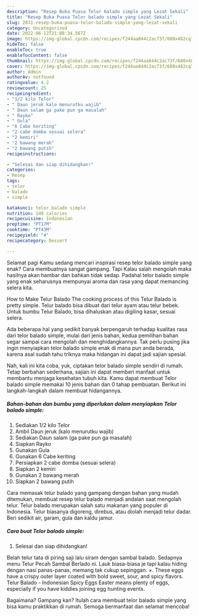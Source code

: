```yaml
---
description: "Resep Buka Puasa Telor balado simple yang Lezat Sekali"
title: "Resep Buka Puasa Telor balado simple yang Lezat Sekali"
slug: 2031-resep-buka-puasa-telor-balado-simple-yang-lezat-sekali
category: Uncategorized
date: 2022-06-12T21:08:34.567Z
image: https://img-global.cpcdn.com/recipes/f244aa844c2ac73f/680x482cq70/telor-balado-simple-foto-resep-utama.jpg
hideToc: false
enableToc: true
enableTocContent: false
thumbnail: https://img-global.cpcdn.com/recipes/f244aa844c2ac73f/680x482cq70/telor-balado-simple-foto-resep-utama.jpg
cover: https://img-global.cpcdn.com/recipes/f244aa844c2ac73f/680x482cq70/telor-balado-simple-foto-resep-utama.jpg
author: Admin
authorAv: notfound
ratingvalue: 4.2
reviewcount: 25
recipeingredient:
- "1/2 kilo Telor"
- " Daun jeruk kalo menurutku wajib"
- " Daun salam ga pake pun ga masalah"
- " Rayko"
- " Gula"
- "6 Cabe keriting"
- "2 cabe domba sesuai selera"
- "2 kemiri"
- "2 bawang merah"
- "2 bawang putih"
recipeinstructions:

- "Selesai dan siap dihidangkan!"
categories:
- Resep
tags:
- telor
- balado
- simple

katakunci: telor balado simple 
nutrition: 149 calories
recipecuisine: Indonesian
preptime: "PT17M"
cooktime: "PT43M"
recipeyield: "4"
recipecategory: Dessert

---
```



Selamat pagi Kamu sedang mencari inspirasi resep telor balado simple yang enak? Cara membuatnya sangat gampang. Tapi Kalau salah mengolah maka hasilnya akan hambar dan bahkan tidak sedap. Padahal telor balado simple yang enak seharusnya mempunyai aroma dan rasa yang dapat memancing selera kita.


How to Make Telur Balado The cooking process of this Telur Balado is pretty simple. Telur balado bisa dibuat dari telur ayam atau telur bebek. Untuk bumbu Telur Balado, bisa dihaluskan atau digiling kasar, sesuai selera.

Ada beberapa hal yang sedikit banyak berpengaruh terhadap kualitas rasa dari telor balado simple, mulai dari jenis bahan, kedua pemilihan bahan segar sampai cara mengolah dan menghidangkannya. Tak perlu pusing jika ingin menyiapkan telor balado simple enak di mana pun anda berada, karena asal sudah tahu triknya maka hidangan ini dapat jadi sajian spesial.


Nah, kali ini kita coba, yuk, ciptakan telor balado simple sendiri di rumah. Tetap berbahan sederhana, sajian ini dapat memberi manfaat untuk membantu menjaga kesehatan tubuh kita. Kamu dapat membuat Telor balado simple memakai 10 jenis bahan dan 0 tahap pembuatan. Berikut ini langkah-langkah dalam membuat hidangannya.

<!--inarticleads1-->

##### Bahan-bahan dan bumbu yang diperlukan dalam menyiapkan Telor balado simple:

1. Sediakan 1/2 kilo Telor
1. Ambil  Daun jeruk (kalo menurutku wajib)
1. Sediakan  Daun salam (ga pake pun ga masalah)
1. Siapkan  Rayko
1. Gunakan  Gula
1. Gunakan 6 Cabe keriting
1. Persiapkan 2 cabe domba (sesuai selera)
1. Siapkan 2 kemiri
1. Gunakan 2 bawang merah
1. Siapkan 2 bawang putih


Cara memasak telur balado yang gampang dengan bahan yang mudah ditemukan, membuat resep telur balado menjadi andalan saat mengolah telur. Telur balado merupakan salah satu makanan yang populer di Indonesia. Telur biasanya digoreng, direbus, atau diolah menjadi telur dadar. Beri sedikit air, garam, gula dan kaldu jamur. 

<!--inarticleads2-->

##### Cara buat Telor balado simple:


1. Selesai dan siap dihidangkan!

Belah telur tata di piring saji lalu siram dengan sambal balado. Sedapnya menu Telur Pecah Sambal Berlado ni. Lauk biasa-biasa je tapi kalau hiding dengan nasi panas-panas, memang tak cukup sepinggan. ×. These eggs have a crispy outer layer coated with bold sweet, sour, and spicy flavors. Telur Balado - Indonesian Spicy Eggs Easter means plenty of eggs, especially if you have kiddies joining egg hunting events. 

Bagaimana? Gampang kan? Itulah cara membuat telor balado simple yang bisa kamu praktikkan di rumah. Semoga bermanfaat dan selamat mencoba!
